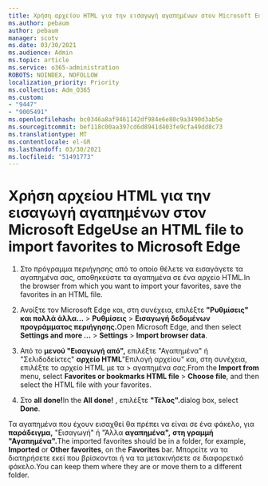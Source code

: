 ```yaml
---
title: Χρήση αρχείου HTML για την εισαγωγή αγαπημένων στον Microsoft Edge
ms.author: pebaum
author: pebaum
manager: scotv
ms.date: 03/30/2021
ms.audience: Admin
ms.topic: article
ms.service: o365-administration
ROBOTS: NOINDEX, NOFOLLOW
localization_priority: Priority
ms.collection: Adm_O365
ms.custom:
- "9447"
- "9005491"
ms.openlocfilehash: bc0346a8af9461142df984e6e80c9a3490d3ab5e
ms.sourcegitcommit: bef118c00aa397cd6d8941d403fe9cfa49dd8c73
ms.translationtype: MT
ms.contentlocale: el-GR
ms.lasthandoff: 03/30/2021
ms.locfileid: "51491773"
---
```

# <a name="use-an-html-file-to-import-favorites-to-microsoft-edge"></a><span data-ttu-id="ba447-102">Χρήση αρχείου HTML για την εισαγωγή αγαπημένων στον Microsoft Edge</span><span class="sxs-lookup"><span data-stu-id="ba447-102">Use an HTML file to import favorites to Microsoft Edge</span></span>

1. <span data-ttu-id="ba447-103">Στο πρόγραμμα περιήγησης από το οποίο θέλετε να εισαγάγετε τα αγαπημένα σας, αποθηκεύστε τα αγαπημένα σε ένα αρχείο HTML.</span><span class="sxs-lookup"><span data-stu-id="ba447-103">In the browser from which you want to import your favorites, save the favorites in an HTML file.</span></span>

1. <span data-ttu-id="ba447-104">Ανοίξτε τον Microsoft Edge και, στη συνέχεια, επιλέξτε **"Ρυθμίσεις" και πολλά άλλα...**  >  **Ρυθμίσεις**  >  **Εισαγωγή δεδομένων προγράμματος περιήγησης.**</span><span class="sxs-lookup"><span data-stu-id="ba447-104">Open Microsoft Edge, and then select **Settings and more ...** > **Settings** > **Import browser data**.</span></span>

1. <span data-ttu-id="ba447-105">Από το **μενού "Εισαγωγή από",** επιλέξτε "Αγαπημένα" ή "Σελιδοδείκτες" **αρχείο HTML**"Επιλογή αρχείου" και, στη συνέχεια, επιλέξτε το αρχείο HTML με τα  >  αγαπημένα σας.</span><span class="sxs-lookup"><span data-stu-id="ba447-105">From the **Import from** menu, select **Favorites or bookmarks HTML file** > **Choose file**, and then select the HTML file with your favorites.</span></span>

1. <span data-ttu-id="ba447-106">Στο **all done!**</span><span class="sxs-lookup"><span data-stu-id="ba447-106">In the **All done!**</span></span> <span data-ttu-id="ba447-107">, επιλέξτε **"Τέλος".**</span><span class="sxs-lookup"><span data-stu-id="ba447-107">dialog box, select **Done**.</span></span>

<span data-ttu-id="ba447-108">Τα αγαπημένα που έχουν εισαχθεί θα πρέπει να είναι σε ένα φάκελο, για **παράδειγμα,** "Εισαγωγή" ή "Άλλα **αγαπημένα",** **στη γραμμή "Αγαπημένα".**</span><span class="sxs-lookup"><span data-stu-id="ba447-108">The imported favorites should be in a folder, for example, **Imported** or **Other favorites**, on the **Favorites** bar.</span></span> <span data-ttu-id="ba447-109">Μπορείτε να τα διατηρήσετε εκεί που βρίσκονται ή να τα μετακινήσετε σε διαφορετικό φάκελο.</span><span class="sxs-lookup"><span data-stu-id="ba447-109">You can keep them where they are or move them to a different folder.</span></span>